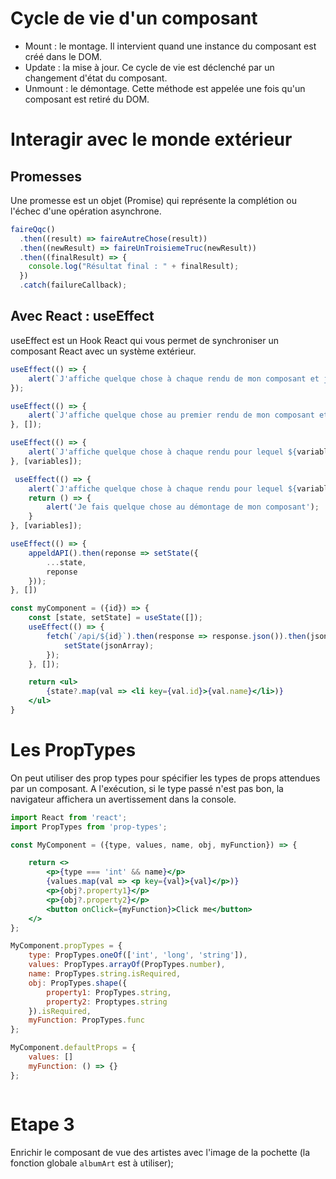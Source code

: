 # Cycle de vie d'un composant 

- Mount : le montage. Il intervient quand une instance du composant est créé dans le DOM.
- Update : la mise à jour. Ce cycle de vie est déclenché par un changement d'état du composant.
- Unmount : le démontage. Cette méthode est appelée une fois qu'un composant est retiré du DOM.

# Interagir avec le monde extérieur

## Promesses

Une promesse est un objet (Promise) qui représente la complétion ou l'échec d'une opération asynchrone. 

```js
faireQqc()
  .then((result) => faireAutreChose(result))
  .then((newResult) => faireUnTroisiemeTruc(newResult))
  .then((finalResult) => {
    console.log("Résultat final : " + finalResult);
  })
  .catch(failureCallback);
```


## Avec React : useEffect

useEffect est un Hook React qui vous permet de synchroniser un composant React avec un système extérieur.

```js
useEffect(() => {
    alert(`J'affiche quelque chose à chaque rendu de mon composant et j'ai accès à ses ${variables}`)
});

useEffect(() => {
    alert(`J'affiche quelque chose au premier rendu de mon composant et j'ai accès à ses ${variables}`)
}, []);

useEffect(() => {
    alert(`J'affiche quelque chose à chaque rendu pour lequel ${variables} a changé`)
}, [variables]);

 useEffect(() => {
    alert(`J'affiche quelque chose à chaque rendu pour lequel ${variables} a changé`)
    return () => {
        alert('Je fais quelque chose au démontage de mon composant');
    }
}, [variables]);

useEffect(() => {
    appeldAPI().then(reponse => setState({
        ...state,
        reponse
    }));
}, [])
```

```jsx
const myComponent = ({id}) => {
    const [state, setState] = useState([]);
    useEffect(() => {
        fetch(`/api/${id}`).then(response => response.json()).then(jsonArray => {
            setState(jsonArray);
        });
    }, []);

    return <ul>
        {state?.map(val => <li key={val.id}>{val.name}</li>)}
    </ul>
}
```

# Les PropTypes

On peut utiliser des prop types pour spécifier les types de props attendues par un composant.
A l'exécution, si le type passé n'est pas bon, la navigateur affichera un avertissement dans la console.

```jsx
import React from 'react';
import PropTypes from 'prop-types';

const MyComponent = ({type, values, name, obj, myFunction}) => {

    return <>
        <p>{type === 'int' && name}</p>
        {values.map(val => <p key={val}>{val}</p>)}
        <p>{obj?.property1}</p>
        <p>{obj?.property2}</p>
        <button onClick={myFunction}>Click me</button>
    </>
};

MyComponent.propTypes = {
    type: PropTypes.oneOf(['int', 'long', 'string']),
    values: PropTypes.arrayOf(PropTypes.number),
    name: PropTypes.string.isRequired,
    obj: PropTypes.shape({
        property1: PropTypes.string,
        property2: Proptypes.string
    }).isRequired,
    myFunction: PropTypes.func
};

MyComponent.defaultProps = {
    values: []
    myFunction: () => {}
};



```

# Etape 3

Enrichir le composant de vue des artistes avec l'image de la pochette (la fonction globale `albumArt` est à utiliser);
